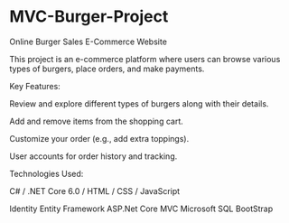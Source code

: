 # MVC-Burger-Project

Online Burger Sales E-Commerce Website

This project is an e-commerce platform where users can browse various types of burgers, place orders, and make payments.

Key Features:

Review and explore different types of burgers along with their details.

Add and remove items from the shopping cart.

Customize your order (e.g., add extra toppings).

User accounts for order history and tracking.

Technologies Used:

C# / .NET Core 6.0 / HTML / CSS / JavaScript

Identity
Entity Framework
ASP.Net Core MVC
Microsoft SQL
BootStrap
